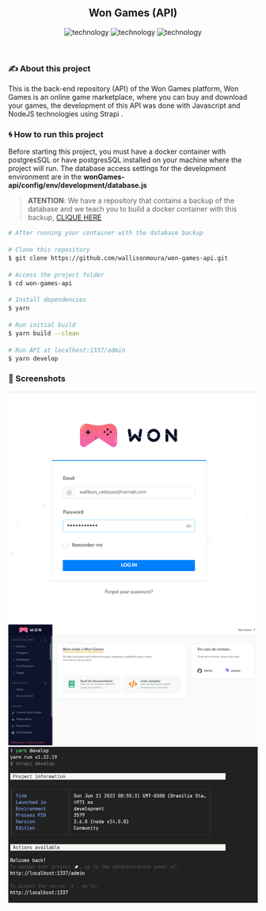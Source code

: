 <h2 align="center">
  Won Games (API)
</h2>

<p align="center">
  <img alt="technology" src="https://img.shields.io/badge/JavaScript-F7DF1E?style=for-the-badge&logo=javascript&logoColor=black">

  <img alt="technology" src="https://img.shields.io/badge/Node.js-339933?style=for-the-badge&logo=nodedotjs&logoColor=white">

  <img alt="technology" src="https://img.shields.io/badge/strapi-2e7eea?style=for-the-badge&logo=strapi&logoColor=white">
</p>

<br>

### :writing_hand: About this project
This is the back-end repository (API) of the Won Games platform, Won Games is an online game marketplace, where you can buy and download your games, the development of this API was done with Javascript and NodeJS technologies using Strapi .

### :cyclone: How to run this project
Before starting this project, you must have a docker container with postgresSQL or have postgresSQL installed on your machine where the project will run. The database access settings for the development environment are in the **wonGames-api/config/env/development/database.js**

> **ATENTION**: We have a repository that contains a backup of the database and we teach you to build a docker container with this backup, [CLIQUE HERE](https://github.com/wallisonmoura/won-games-database)
```bash
# After running your container with the database backup

# Clone this repository
$ git clone https://github.com/wallisonmoura/won-games-api.git

# Access the project folder
$ cd won-games-api

# Install dependencies
$ yarn

# Run initial build
$ yarn build --clean

# Run API at localhost:1337/admin
$ yarn develop

```
### 🎨 Screenshots
<p align="center">
  <img src="public/screenshots/screenshot_1.png">
  <img src="public/screenshots/screenshot_3.png">
  <img src="public/screenshots/screenshot_2.png">
</p>
